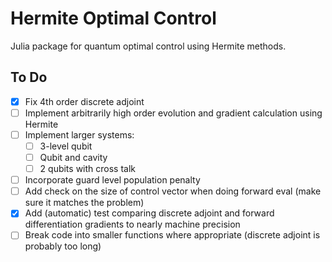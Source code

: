# Hermite Optimal Control
Julia package for quantum optimal control using Hermite methods.

## To Do
- [X] Fix 4th order discrete adjoint
- [ ] Implement arbitrarily high order evolution and gradient calculation using
      Hermite
- [ ] Implement larger systems:
    - [ ] 3-level qubit
    - [ ] Qubit and cavity
    - [ ] 2 qubits with cross talk
- [ ] Incorporate guard level population penalty
- [ ] Add check on the size of control vector when doing forward eval (make sure
      it matches the problem)
- [X] Add (automatic) test comparing discrete adjoint and forward
      differentiation gradients to nearly machine precision
- [ ] Break code into smaller functions where appropriate (discrete adjoint is
      probably too long)
